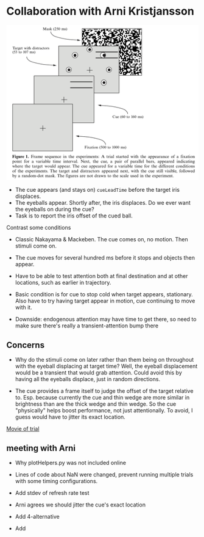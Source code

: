 Collaboration with Arni Kristjansson
==============

![alt text](KristjanssonNakayamaMackeben_stim.png
 "Screencap of the KNM paper")

- The cue appears (and stays on) `cueLeadTime` before the target iris displaces.
- The eyeballs appear. Shortly after, the iris displaces. Do we ever want the eyeballs on during the cue? 
- Task is to report the iris offset of the cued ball.

Contrast some conditions

- Classic Nakayama & Mackeben. The cue comes on, no motion. Then stimuli come on.
- The cue moves for several hundred ms before it stops and objects then appear.
- Have to be able to test attention both at final destination and at other locations, such as earlier in trajectory.
- Basic condition is for cue to stop cold when target appears, stationary. Also have to try having target appear in motion, cue continuing to move with it.

- Downside: endogenous attention may have time to get there, so need to make sure there's really a transient-attention bump there

## Concerns

* Why do the stimuli come on later rather than them being on throughout with the eyeball displacing at target time? Well, the eyeball displacement would be a transient that would grab attention. Could avoid this by having all the eyeballs displace, just in random directions.

* The cue provides a frame itself to judge the offset of the target relative to. Esp. because currently the cue and thin wedge are more similar in brightness than are the thick wedge and thin wedge. So the cue "physically" helps boost performance, not just attentionally. To avoid, I guess would have to jitter its exact location.

[Movie of trial](../../exportedImages/out.webm)

## meeting with Arni

* Why plotHelpers.py was not included online

* Lines of code about NaN were changed, prevent running multiple trials with some timing configurations.

* Add stdev of refresh rate test

* Arni agrees we should jitter the cue's exact location

* Add 4-alternative

* Add 
